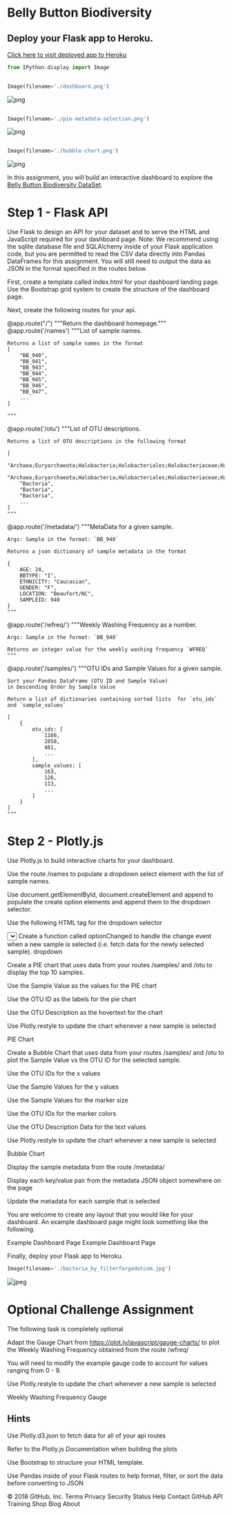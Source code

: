 
# Belly Button Biodiversity
 

 

## Deploy your Flask app to Heroku. 
 

[Click here to visit deployed app to Heroku](https://another-belly-button-app.herokuapp.com/)



```python
from IPython.display import Image
```


```python
 
Image(filename='./dashboard.png')
```




![png](README_files/README_3_0.png)




```python
 
Image(filename='./pie-metadata-selection.png')
```




![png](README_files/README_4_0.png)




```python
 
Image(filename='./bubble-chart.png')
```




![png](README_files/README_5_0.png)



In this assignment, you will build an interactive dashboard to explore the [Belly Button Biodiversity DataSet](http://robdunnlab.com/projects/belly-button-biodiversity/).

# Step 1 - Flask API
Use Flask to design an API for your dataset and to serve the HTML and JavaScript required for your dashboard page. Note: We recommend using the sqlite database file and SQLAlchemy inside of your Flask application code, but you are permitted to read the CSV data directly into Pandas DataFrames for this assignment. You will still need to output the data as JSON in the format specified in the routes below.

First, create a template called index.html for your dashboard landing page. Use the Bootstrap grid system to create the structure of the dashboard page.

Next, create the following routes for your api.

@app.route("/")
    """Return the dashboard homepage."""
@app.route('/names')
    """List of sample names.

    Returns a list of sample names in the format
    [
        "BB_940",
        "BB_941",
        "BB_943",
        "BB_944",
        "BB_945",
        "BB_946",
        "BB_947",
        ...
    ]

    """
@app.route('/otu')
    """List of OTU descriptions.

    Returns a list of OTU descriptions in the following format

    [
        "Archaea;Euryarchaeota;Halobacteria;Halobacteriales;Halobacteriaceae;Halococcus",
        "Archaea;Euryarchaeota;Halobacteria;Halobacteriales;Halobacteriaceae;Halococcus",
        "Bacteria",
        "Bacteria",
        "Bacteria",
        ...
    ]
    """
@app.route('/metadata/<sample>')
    """MetaData for a given sample.

    Args: Sample in the format: `BB_940`

    Returns a json dictionary of sample metadata in the format

    {
        AGE: 24,
        BBTYPE: "I",
        ETHNICITY: "Caucasian",
        GENDER: "F",
        LOCATION: "Beaufort/NC",
        SAMPLEID: 940
    }
    """
@app.route('/wfreq/<sample>')
    """Weekly Washing Frequency as a number.

    Args: Sample in the format: `BB_940`

    Returns an integer value for the weekly washing frequency `WFREQ`
    """
@app.route('/samples/<sample>')
    """OTU IDs and Sample Values for a given sample.

    Sort your Pandas DataFrame (OTU ID and Sample Value)
    in Descending Order by Sample Value

    Return a list of dictionaries containing sorted lists  for `otu_ids`
    and `sample_values`

    [
        {
            otu_ids: [
                1166,
                2858,
                481,
                ...
            ],
            sample_values: [
                163,
                126,
                113,
                ...
            ]
        }
    ]
    """

# Step 2 - Plotly.js
 

Use Plotly.js to build interactive charts for your dashboard.

Use the route /names to populate a dropdown select element with the list of sample names.

Use document.getElementById, document.createElement and append to populate the create option elements and append them to the dropdown selector.

Use the following HTML tag for the dropdown selector

<select id="selDataset" onchange="optionChanged(this.value)"></select>
Create a function called optionChanged to handle the change event when a new sample is selected (i.e. fetch data for the newly selected sample).
dropdown

Create a PIE chart that uses data from your routes /samples/<sample> and /otu to display the top 10 samples.

Use the Sample Value as the values for the PIE chart

Use the OTU ID as the labels for the pie chart

Use the OTU Description as the hovertext for the chart

Use Plotly.restyle to update the chart whenever a new sample is selected

PIE Chart

Create a Bubble Chart that uses data from your routes /samples/<sample> and /otu to plot the Sample Value vs the OTU ID for the selected sample.

Use the OTU IDs for the x values

Use the Sample Values for the y values

Use the Sample Values for the marker size

Use the OTU IDs for the marker colors

Use the OTU Description Data for the text values

Use Plotly.restyle to update the chart whenever a new sample is selected

Bubble Chart

Display the sample metadata from the route /metadata/<sample>

Display each key/value pair from the metadata JSON object somewhere on the page

Update the metadata for each sample that is selected

You are welcome to create any layout that you would like for your dashboard. An example dashboard page might look something like the following.

Example Dashboard Page Example Dashboard Page

Finally, deploy your Flask app to Heroku.
 


```python
Image(filename='./bacteria_by_filterforgedotcom.jpg')
```




![jpeg](README_files/README_9_0.jpeg)



# Optional Challenge Assignment
The following task is completely optional

Adapt the Gauge Chart from https://plot.ly/javascript/gauge-charts/ to plot the Weekly Washing Frequency obtained from the route /wfreq/<sample>

You will need to modify the example gauge code to account for values ranging from 0 - 9.

Use Plotly.restyle to update the chart whenever a new sample is selected

Weekly Washing Frequency Gauge

## Hints
Use Plotly.d3.json to fetch data for all of your api routes

Refer to the Plotly.js Documentation when building the plots

Use Bootstrap to structure your HTML template.

Use Pandas inside of your Flask routes to help format, filter, or sort the data before converting to JSON

© 2018 GitHub, Inc.
Terms
Privacy
Security
Status
Help
Contact GitHub
API
Training
Shop
Blog
About

